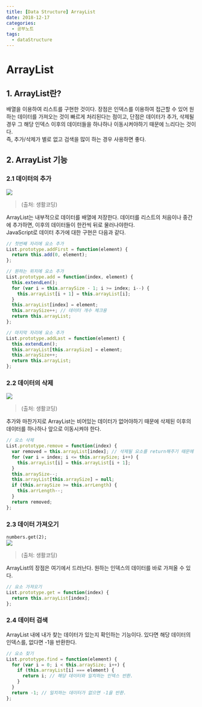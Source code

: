 ```yaml
---
title: [Data Structure] ArrayList
date: 2018-12-17
categories:
  - 공부노트
tags:
  - dataStructure
---
```


# ArrayList

## 1. ArrayList란?

배열을 이용하여 리스트를 구현한 것이다. 장점은 인덱스를 이용하여 접근할 수 있어 원하는 데이터를 가져오는 것이 빠르게 처리된다는 점이고, 단점은 데이터가 추가, 삭제될 경우 그 해당 인덱스 이후의 데이터들을 하나하나 이동시켜야하기 때문에 느리다는 것이다.<br/>
즉, 추가/삭제가 별로 없고 검색을 많이 하는 경우 사용하면 좋다.

## 2. ArrayList 기능

### 2.1 데이터의 추가

<img src="https://s3.ap-northeast-2.amazonaws.com/opentutorials-user-file/module/1335/2886.png" />

> (출처: 생활코딩)

ArrayList는 내부적으로 데이터를 배열에 저장한다. 데이터를 리스트의 처음이나 중간에 추가하면, 이후의 데이터들이 한칸씩 뒤로 물러나야한다.<br/>
JavaScript로 데이터 추가에 대한 구현은 다음과 같다.

```javascript
// 첫번째 자리에 요소 추가
List.prototype.addFirst = function(element) {
  return this.add(0, element);
};

// 원하는 위치에 요소 추가
List.prototype.add = function(index, element) {
  this.extendLen();
  for (var i = this.arraySize - 1; i >= index; i--) {
    this.arrayList[i + 1] = this.arrayList[i];
  }
  this.arrayList[index] = element;
  this.arraySize++; // 데이터 개수 체크용
  return this.arrayList;
};

// 마지막 자리에 요소 추가
List.prototype.addLast = function(element) {
  this.extendLen();
  this.arrayList[this.arraySize] = element;
  this.arraySize++;
  return this.arrayList;
};
```

### 2.2 데이터의 삭제

<img src="https://s3.ap-northeast-2.amazonaws.com/opentutorials-user-file/module/1335/2887.png" />

> (출처: 생활코딩)

추가와 마찬가지로 ArrayList는 비어있는 데이터가 없어야하기 때문에 삭제된 이후의 데이터를 하나하나 앞으로 이동시켜야 한다.

```javascript
// 요소 삭제
List.prototype.remove = function(index) {
  var removed = this.arrayList[index]; // 삭제될 요소를 return해주기 때문에 삭제되기 전에 담아둔다.
  for (var i = index; i <= this.arraySize; i++) {
    this.arrayList[i] = this.arrayList[i + 1];
  }
  this.arraySize--;
  this.arrayList[this.arraySize] = null;
  if (this.arraySize >= this.arrLength) {
    this.arrLength--;
  }
  return removed;
};
```

### 2.3 데이터 가져오기

<code>numbers.get(2);</code><br/>
<img src="https://s3.ap-northeast-2.amazonaws.com/opentutorials-user-file/module/1335/2891.png" />

> (출처: 생활코딩)

ArrayList의 장점은 여기에서 드러난다. 원하는 인덱스의 데이터를 바로 가져올 수 있다.

```javascript
// 요소 가져오기
List.prototype.get = function(index) {
  return this.arrayList[index];
};
```

### 2.4 데이터 검색

ArrayList 내에 내가 찾는 데이터가 있는지 확인하는 기능이다. 있다면 해당 데이터의 인덱스를, 없다면 -1을 반환한다.

```javascript
// 요소 찾기
List.prototype.find = function(element) {
  for (var i = 0; i < this.arraySize; i++) {
    if (this.arrayList[i] === element) {
      return i; // 해당 데이터와 일치하는 인덱스 반환.
    }
  }
  return -1; // 일치하는 데이터가 없으면 -1을 반환.
};
```
